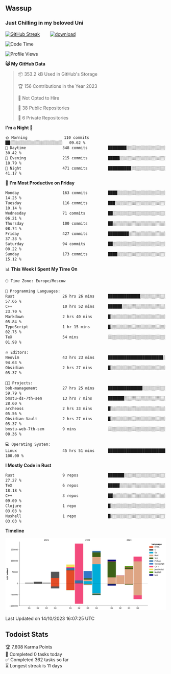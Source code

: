 ## Wassup 
### Just Chilling in my beloved Uni 

<!--
-->

[![GitHub Streak](http://github-readme-streak-stats.herokuapp.com?user=archeoss&theme=shades-of-purple&hide_border=true&date_format=j%20M%5B%20Y%5D)](https://git.io/streak-stats)&nbsp;&nbsp;&nbsp;&nbsp;&nbsp;&nbsp;&nbsp;&nbsp;[![download](https://user-images.githubusercontent.com/68448737/147796309-d8b65b1d-4dde-40d9-b03a-2b42aaa6cd43.jpeg)
](http://bmstu.ru/)

<!--START_SECTION:waka-->
![Code Time](http://img.shields.io/badge/Code%20Time-1%2C909%20hrs%2021%20mins-blue)

![Profile Views](http://img.shields.io/badge/Profile%20Views-56-blue)

**🐱 My GitHub Data** 

> 📦 353.2 kB Used in GitHub's Storage 
 > 
> 🏆 156 Contributions in the Year 2023
 > 
> 🚫 Not Opted to Hire
 > 
> 📜 38 Public Repositories 
 > 
> 🔑 6 Private Repositories 
 > 
**I'm a Night 🦉** 

```text
🌞 Morning                110 commits         ██░░░░░░░░░░░░░░░░░░░░░░░   09.62 % 
🌆 Daytime                348 commits         ████████░░░░░░░░░░░░░░░░░   30.42 % 
🌃 Evening                215 commits         █████░░░░░░░░░░░░░░░░░░░░   18.79 % 
🌙 Night                  471 commits         ██████████░░░░░░░░░░░░░░░   41.17 % 
```
📅 **I'm Most Productive on Friday** 

```text
Monday                   163 commits         ████░░░░░░░░░░░░░░░░░░░░░   14.25 % 
Tuesday                  116 commits         ███░░░░░░░░░░░░░░░░░░░░░░   10.14 % 
Wednesday                71 commits          ██░░░░░░░░░░░░░░░░░░░░░░░   06.21 % 
Thursday                 100 commits         ██░░░░░░░░░░░░░░░░░░░░░░░   08.74 % 
Friday                   427 commits         █████████░░░░░░░░░░░░░░░░   37.33 % 
Saturday                 94 commits          ██░░░░░░░░░░░░░░░░░░░░░░░   08.22 % 
Sunday                   173 commits         ████░░░░░░░░░░░░░░░░░░░░░   15.12 % 
```


📊 **This Week I Spent My Time On** 

```text
🕑︎ Time Zone: Europe/Moscow

💬 Programming Languages: 
Rust                     26 hrs 26 mins      ██████████████░░░░░░░░░░░   57.66 % 
C++                      10 hrs 52 mins      ██████░░░░░░░░░░░░░░░░░░░   23.70 % 
Markdown                 2 hrs 40 mins       █░░░░░░░░░░░░░░░░░░░░░░░░   05.84 % 
TypeScript               1 hr 15 mins        █░░░░░░░░░░░░░░░░░░░░░░░░   02.75 % 
TeX                      54 mins             ░░░░░░░░░░░░░░░░░░░░░░░░░   01.98 % 

🔥 Editors: 
Neovim                   43 hrs 23 mins      ████████████████████████░   94.63 % 
Obsidian                 2 hrs 27 mins       █░░░░░░░░░░░░░░░░░░░░░░░░   05.37 % 

🐱‍💻 Projects: 
bob-management           27 hrs 25 mins      ███████████████░░░░░░░░░░   59.79 % 
bmstu-ds-7th-sem         13 hrs 7 mins       ███████░░░░░░░░░░░░░░░░░░   28.60 % 
archeoss                 2 hrs 33 mins       █░░░░░░░░░░░░░░░░░░░░░░░░   05.56 % 
Obsidian-Vault           2 hrs 27 mins       █░░░░░░░░░░░░░░░░░░░░░░░░   05.37 % 
bmstu-web-7th-sem        9 mins              ░░░░░░░░░░░░░░░░░░░░░░░░░   00.36 % 

💻 Operating System: 
Linux                    45 hrs 51 mins      █████████████████████████   100.00 % 
```

**I Mostly Code in Rust** 

```text
Rust                     9 repos             ███████░░░░░░░░░░░░░░░░░░   27.27 % 
TeX                      6 repos             █████░░░░░░░░░░░░░░░░░░░░   18.18 % 
C++                      3 repos             ██░░░░░░░░░░░░░░░░░░░░░░░   09.09 % 
Clojure                  1 repo              █░░░░░░░░░░░░░░░░░░░░░░░░   03.03 % 
Nushell                  1 repo              █░░░░░░░░░░░░░░░░░░░░░░░░   03.03 % 
```



**Timeline**

![Lines of Code chart](https://raw.githubusercontent.com/archeoss/archeoss/master/assets/bar_graph.png)


 Last Updated on 14/10/2023 16:07:25 UTC
<!--END_SECTION:waka-->

## Todoist Stats

<!-- TODO-IST:START -->
🏆  7,608 Karma Points           
🌸  Completed 0 tasks today           
✅  Completed 362 tasks so far           
⏳  Longest streak is 11 days
<!-- TODO-IST:END -->

